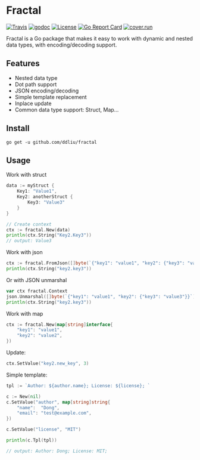 # Fractal

[![Travis](https://img.shields.io/travis/ddliu/fractal.svg?style=flat-square)](https://travis-ci.org/ddliu/fractal)
[![godoc](https://img.shields.io/badge/godoc-reference-blue.svg?style=flat-square)](https://godoc.org/github.com/ddliu/fractal)
[![License](https://img.shields.io/badge/license-MIT-blue.svg?style=flat-square)](LICENSE)
[![Go Report Card](https://goreportcard.com/badge/github.com/ddliu/fractal)](https://goreportcard.com/report/github.com/ddliu/fractal)
[![cover.run](https://cover.run/go/github.com/ddliu/fractal.svg?style=flat&tag=golang-1.10)](https://cover.run/go?tag=golang-1.10&repo=github.com%2Fddliu%2Ffractal)


Fractal is a Go package that makes it easy to work with dynamic and nested data types, with encoding/decoding support.

## Features

- Nested data type
- Dot path support
- JSON encoding/decoding
- Simple template replacement
- Inplace update
- Common data type support: Struct, Map...

## Install

```
go get -u github.com/ddliu/fractal
```

## Usage

Work with struct

```go
data := myStruct {
    Key1: "Value1",
    Key2: anotherStruct {
        Key3: "Value3"
    }
}

// Create context
ctx := fractal.New(data)
println(ctx.String("Key2.Key3"))
// output: Value3
```

Work with json

```go
ctx := fractal.FromJson([]byte(`{"key1": "value1", "key2": {"key3": "value3"}}`))
println(ctx.String("key2.key3"))
```

Or with JSON unmarshal

```go
var ctx fractal.Context
json.Unmarshal([]byte(`{"key1": "value1", "key2": {"key3": "value3"}}`), &ctx)
println(ctx.String("key2.key3"))
```

Work with map

```go
ctx := fractal.New(map[string]interface{
    "key1": "value1",
    "key2": "value2",
})
```

Update:

```go
ctx.SetValue("key2.new_key", 3)
```

Simple template:

```go
tpl := `Author: ${author.name}; License: ${license}; `

c := New(nil)
c.SetValue("author", map[string]string{
    "name":  "Dong",
    "email": "test@example.com",
})

c.SetValue("license", "MIT")

println(c.Tpl(tpl))

// output: Author: Dong; License: MIT; 
```
